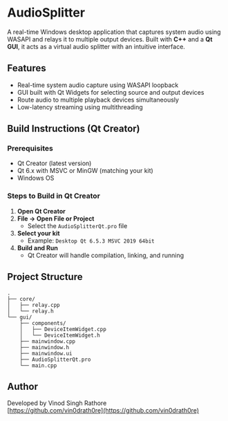 # AudioSplitter

A real-time Windows desktop application that captures system audio using WASAPI and relays it to multiple output devices. Built with **C++** and a **Qt GUI**, it acts as a virtual audio splitter with an intuitive interface.


## Features

- Real-time system audio capture using WASAPI loopback
- GUI built with Qt Widgets for selecting source and output devices
- Route audio to multiple playback devices simultaneously
- Low-latency streaming using multithreading



## Build Instructions (Qt Creator)

### Prerequisites

- Qt Creator (latest version)
- Qt 6.x with MSVC or MinGW (matching your kit)
- Windows OS



### Steps to Build in Qt Creator

1. **Open Qt Creator**
2. **File → Open File or Project**
   - Select the `AudioSplitterQt.pro` file
3. **Select your kit**
   - Example: `Desktop Qt 6.5.3 MSVC 2019 64bit`
4. **Build and Run**
   - Qt Creator will handle compilation, linking, and running




## Project Structure

```
.
├── core/
│   ├── relay.cpp
│   └── relay.h
└── gui/
    ├── components/
    │   ├── DeviceItemWidget.cpp
    │   └── DeviceItemWidget.h
    ├── mainwindow.cpp
    ├── mainwindow.h
    ├── mainwindow.ui
    ├── AudioSplitterQt.pro
    └── main.cpp
```



## Author

Developed by Vinod Singh Rathore  
[https://github.com/vin0drath0re](https://github.com/vin0drath0re)

